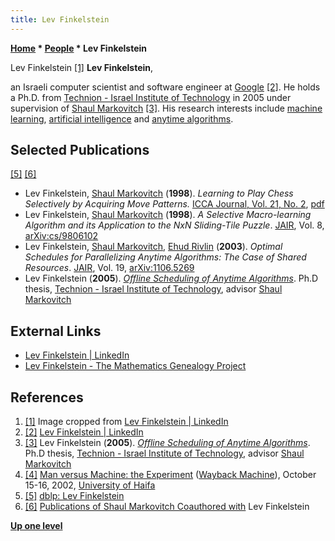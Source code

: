 ```yaml
---
title: Lev Finkelstein
---
```

**[Home](Home "Home") \* [People](People "People") \* Lev Finkelstein**



 [](https://www.linkedin.com/in/lev-finkelstein-2836b3/) Lev Finkelstein <a id="cite-note-1" href="#cite-ref-1">[1]</a> 
**Lev Finkelstein**,  

an Israeli computer scientist and software engineer at [Google](https://en.wikipedia.org/wiki/Google) <a id="cite-note-2" href="#cite-ref-2">[2]</a>. 
He holds a Ph.D. from [Technion - Israel Institute of Technology](https://en.wikipedia.org/wiki/Technion_%E2%80%93_Israel_Institute_of_Technology) in 2005 under supervision of [Shaul Markovitch](Shaul_Markovitch "Shaul Markovitch") <a id="cite-note-3" href="#cite-ref-3">[3]</a>. 
His research interests include [machine learning](Learning "Learning"), [artificial intelligence](Artificial_Intelligence "Artificial Intelligence") and [anytime algorithms](https://en.wikipedia.org/wiki/Anytime_algorithm). 



## Selected Publications


<a id="cite-note-5" href="#cite-ref-5">[5]</a>
<a id="cite-note-6" href="#cite-ref-6">[6]</a>



* Lev Finkelstein, [Shaul Markovitch](Shaul_Markovitch "Shaul Markovitch") (**1998**). *Learning to Play Chess Selectively by Acquiring Move Patterns.* [ICCA Journal, Vol. 21, No. 2](ICGA_Journal#21_2 "ICGA Journal"), [pdf](http://www.cs.technion.ac.il/%7Eshaulm/papers/pdf/Finkelstein-Markovitch-icca1998.pdf)
* Lev Finkelstein, [Shaul Markovitch](Shaul_Markovitch "Shaul Markovitch") (**1998**). *A Selective Macro-learning Algorithm and its Application to the NxN Sliding-Tile Puzzle*. [JAIR](https://en.wikipedia.org/wiki/Journal_of_Artificial_Intelligence_Research), Vol. 8, [arXiv:cs/9806102](https://arxiv.org/abs/cs/9806102)
* Lev Finkelstein, [Shaul Markovitch](Shaul_Markovitch "Shaul Markovitch"), [Ehud Rivlin](Mathematician#ERivlin "Mathematician") (**2003**). *Optimal Schedules for Parallelizing Anytime Algorithms: The Case of Shared Resources*. [JAIR](https://en.wikipedia.org/wiki/Journal_of_Artificial_Intelligence_Research), Vol. 19, [arXiv:1106.5269](https://arxiv.org/abs/1106.5269)
* Lev Finkelstein (**2005**). *[Offline Scheduling of Anytime Algorithms](http://www.graduate.technion.ac.il/Theses/Abstracts.asp?Id=10988)*. Ph.D thesis, [Technion - Israel Institute of Technology](https://en.wikipedia.org/wiki/Technion_%E2%80%93_Israel_Institute_of_Technology), advisor [Shaul Markovitch](Shaul_Markovitch "Shaul Markovitch")


## External Links


* [Lev Finkelstein | LinkedIn](https://www.linkedin.com/in/lev-finkelstein-2836b3/)
* [Lev Finkelstein - The Mathematics Genealogy Project](https://www.mathgenealogy.org/id.php?id=102950)


## References


1. <a id="cite-ref-1" href="#cite-note-1">[1]</a> Image cropped from [Lev Finkelstein | LinkedIn](https://www.linkedin.com/in/lev-finkelstein-2836b3/)
2. <a id="cite-ref-2" href="#cite-note-2">[2]</a> [Lev Finkelstein | LinkedIn](https://www.linkedin.com/in/lev-finkelstein-2836b3/)
3. <a id="cite-ref-3" href="#cite-note-3">[3]</a> Lev Finkelstein (**2005**). *[Offline Scheduling of Anytime Algorithms](http://www.graduate.technion.ac.il/Theses/Abstracts.asp?Id=10988)*. Ph.D thesis, [Technion - Israel Institute of Technology](https://en.wikipedia.org/wiki/Technion_%E2%80%93_Israel_Institute_of_Technology), advisor [Shaul Markovitch](Shaul_Markovitch "Shaul Markovitch")
4. <a id="cite-ref-4" href="#cite-note-4">[4]</a> [Man versus Machine: the Experiment](https://web.archive.org/web/20040901055908/http://www.cri.haifa.ac.il/events/2002/kasparov/finkelstein_abstract.htm) ([Wayback Machine](https://en.wikipedia.org/wiki/Wayback_Machine)), October 15-16, 2002, [University of Haifa](https://en.wikipedia.org/wiki/University_of_Haifa)
5. <a id="cite-ref-5" href="#cite-note-5">[5]</a> [dblp: Lev Finkelstein](https://dblp.uni-trier.de/pers/hd/f/Finkelstein:Lev)
6. <a id="cite-ref-6" href="#cite-note-6">[6]</a> [Publications of Shaul Markovitch Coauthored with](http://www.cs.technion.ac.il/%7Eshaulm/papers/coauthor/Lev-Finkelstein.html) Lev Finkelstein

**[Up one level](People "People")**







 
